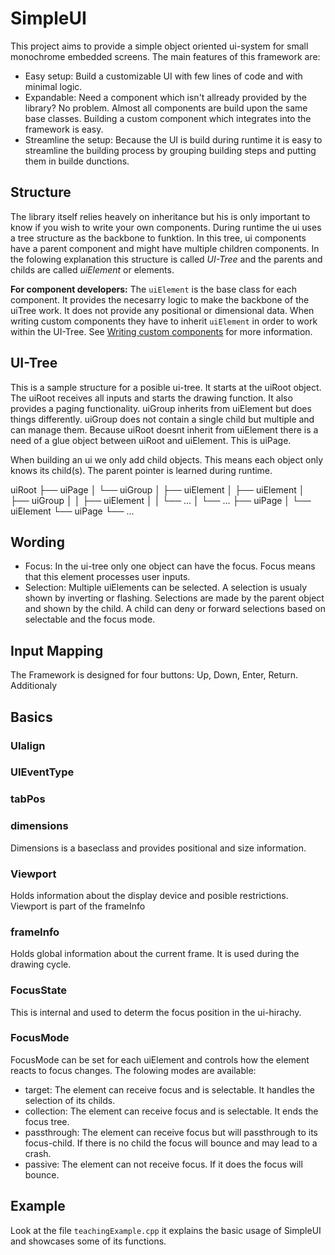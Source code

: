 # SimpleUI

This project aims to provide a simple object oriented ui-system for small monochrome embedded screens. The main features of this framework are:

- Easy setup: Build a customizable UI with few lines of code and with minimal logic.
- Expandable: Need a component which isn't allready provided by the library? No problem. Almost all components are build upon the same base classes. Building a custom component which integrates into the framework is easy.
- Streamline the setup: Because the UI is build during runtime it is easy to streamline the building process by grouping building steps and putting them in builde dunctions.

## Structure

The library itself relies heavely on inheritance but his is only important to know if you wish to write your own components. During runtime the ui uses a tree structure as the backbone to funktion. In this tree, ui components have a parent component and might have multiple children components. In the folowing explanation this structure is called _UI-Tree_ and the parents and childs are called _uiElement_ or elements. 

**For component developers:**
The ```uiElement``` is the base class for each component. It provides the necesarry logic to make the backbone of the uiTree work. It does not provide any positional or dimensional data. When writing custom components they have to inherit ```uiElement``` in order to work within the UI-Tree. See [Writing custom components](#Writing_custom_components) for more information.

## UI-Tree

This is a sample structure for a posible ui-tree. It starts at the uiRoot object. The uiRoot receives all inputs and starts the drawing function. It also provides a paging functionality.  uiGroup inherits from uiElement but does things differently. uiGroup does not contain a single child but multiple and can manage them. Because uiRoot doesnt inherit from uiElement there is a need of a glue object between uiRoot and uiElement. This is uiPage.

When building an ui we only add child objects. This means each object only knows its child(s). The parent pointer is learned during runtime.

uiRoot
├── uiPage
│   └── uiGroup
│       ├── uiElement
│       ├── uiElement
│       ├── uiGroup
│       │   ├── uiElement
│       │   └── ...
│       └── ...
├── uiPage
│   └── uiElement
└── uiPage
    └── ...

## Wording

- Focus: In the ui-tree only one object can have the focus. Focus means that this element processes user inputs.
- Selection: Multiple uiElements can be selected. A selection is usualy shown by inverting or flashing. Selections are made by the parent object and shown by the child. A child can deny or forward selections based on selectable and the focus mode.

## Input Mapping

The Framework is designed for four buttons: Up, Down, Enter, Return. Additionaly


## Basics

### UIalign

### UIEventType

### tabPos

### dimensions

Dimensions is a baseclass and provides positional and size information.

### Viewport

Holds information about the display device and posible restrictions. Viewport is part of the frameInfo

### frameInfo

Holds global information about the current frame. It is used during the drawing cycle.

### FocusState

This is internal and used to determ the focus position in the ui-hirachy.

### FocusMode

FocusMode can be set for each uiElement and controls how the element reacts to focus changes. The folowing modes are available:

- target: The element can receive focus and is selectable. It handles the selection of its childs.
- collection: The element can receive focus and is selectable. It ends the focus tree.
- passthrough: The element can receive focus but will passthrough to its focus-child. If there is no child the focus will bounce and may lead to a crash.
- passive: The element can not receive focus. If it does the focus will bounce.

## Example

Look at the file ```teachingExample.cpp``` it explains the basic usage of SimpleUI and showcases some of its functions. 